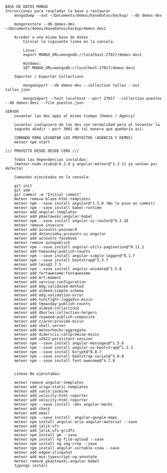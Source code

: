 ﻿    BASE DE DATOS MONGO
    Intrucciones para respladar la base y restaurar
    	mongodump --out ~/Documents/demos/baseDatos/backup/ --db demos-dev
    
    	mongorestore --db demos-dev ~/Documents/demos/baseDatos/backup/demos-dev1

        Acceder a una misma base de datos
            Colocar la siguiente linea en la consola.
            
            Linux:
            export MONGO_URL=mongodb://localhost:27017/demos-dev1
            
            Windows:
            SET MONGO_URL=mongodb://localhost:27017/demos-dev1
        
        Importar / Exportar Collections
            
            mongoexport --db demos-dev --collection tallas --out tallas.json
            
            mongoimport --host localhost --port 27017 --collection puestos --db demos-dev1 --file puestos.json
    
    SERVER
        Levantar las dos apps al mismo tiempo (Demos / Agency)
        
        Levantar cualquiera de las dos con normalidad pero al levantar la 
        segunda añadir --port 3001 de tal manera que quedaría así:
        
        COMANDO PARA LEVANTAR LOS PROYECTOS (AGENCIA Y DEMOS)
        meteor npm start
    
    /// PROYECTO DESDE DESDE CERO ///
    
        Todas las dependencias instaldas:
        (meteor-node-stubs@~0.2.0 y angular-meteor@^1.3.11 ya venían por defecto)
        
        Comandos ejecutados en la consola:
        
        git init
        git add .
        git commit -m "Initial commit"
        meteor remove blaze-html-templates
        meteor npm --save install angular@^1.5.8 (No lo puse en commit)
        meteor npm --save install babel-runtime
        meteor add angular-templates
        meteor add pbastowski:angular-babel
        meteor npm --save install angular-ui-router@^0.2.18
        meteor remove insecure
        meteor add accounts-password
        meteor add dotansimha:accounts-ui-angular
        meteor add accounts-facebook
        meteor remove autopublish
        meteor npm --save install angular-utils-pagination@^0.11.1
        meteor add tmeasday:publish-counts
        meteor npm --save install angular-simple-logger@^0.1.7
        meteor npm --save install bootstrap@^3.3.7
        meteor add less@2.7.5
        meteor npm --save install angular-animate@^1.5.8
        meteor add fortawesome:fontawesome
        meteor add mrt:moment
        meteor add service-configuration
        meteor add mdg:validated-method
        meteor add aldeed:simple-schema
        meteor add mdg:validation-error
        meteor add tunifight:loggedin-mixin
        meteor add tmeasday:publish-counts
        meteor add aldeed:collection2
        meteor add dburles:collection-helpers
        meteor add reywood:publish-composite
        meteor add ziarno:provide-mixin
        meteor add shell-server
        meteor add meteorhacks:aggregate
        meteor add didericis:callpromise-mixin
        meteor add u2622:persistent-session
        meteor npm --save install angular-messages@^1.5.8
        meteor npm --save install angular-ui-bootstrap@^1.3.3
        meteor npm --save install bcrypt@^0.8.7
        meteor npm --save install bootstrap-social@^5.0.0
        meteor npm --save install font-awesome@^4.7.0
        
                
        Líneas No ejecutadas:
        
        meteor remove angular-templates
        meteor add urigo:static-templates
        meteor add sanjo:jasmine
        meteor add velocity:html-reporter
        meteor add velocity:html-reporter
        meteor npm --save install -dev angular-mocks
        meteor add check
        meteor add email
        meteor npm --save install  angular-google-maps
        meteor npm install angular-aria angular-material --save
        meteor add jalik:ufs
        meteor add jalik:ufs-gridfs
        meteor npm install gm --save
        meteor npm install ng-file-upload --save
        meteor npm install ng-img-crop --save
        meteor npm install angular-sortable-view --save
        meteor add edgee:slingshot
        meteor add mys:typescript-ng-annotate
        meteor remove pbastowski:angular-babel
        typings install
